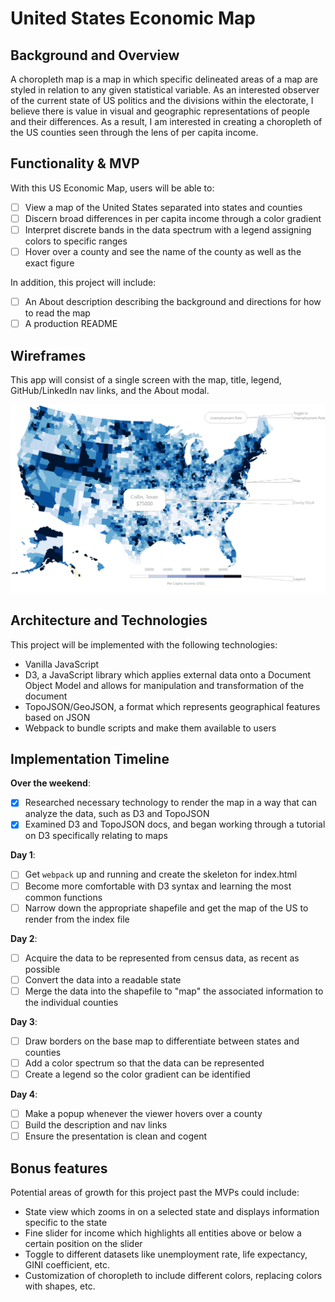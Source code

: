# United States Economic Map

## Background and Overview

A choropleth map is a map in which specific delineated areas of a map are styled in relation to any given statistical variable. As an interested observer of the current state of US politics and the divisions within the electorate, I believe there is value in visual and geographic representations of people and their differences. As a result, I am interested in creating a choropleth of the US counties seen through the lens of per capita income.

## Functionality & MVP

With this US Economic Map, users will be able to:

- [ ] View a map of the United States separated into states and counties
- [ ] Discern broad differences in per capita income through a color gradient
- [ ] Interpret discrete bands in the data spectrum with a legend assigning colors to specific ranges
- [ ] Hover over a county and see the name of the county as well as the exact figure

In addition, this project will include:

- [ ] An About description describing the background and directions for how to read the map
- [ ] A production README

## Wireframes

This app will consist of a single screen with the map, title, legend, GitHub/LinkedIn nav links, and the About modal.

![wireframes](wireframe.png)

## Architecture and Technologies

This project will be implemented with the following technologies:

- Vanilla JavaScript
- D3, a JavaScript library which applies external data onto a Document Object Model and allows for manipulation and transformation of the document
- TopoJSON/GeoJSON, a format which represents geographical features based on JSON
- Webpack to bundle scripts and make them available to users

## Implementation Timeline

**Over the weekend**:
- [x] Researched necessary technology to render the map in a way that can analyze the data, such as D3 and TopoJSON
- [x] Examined D3 and TopoJSON docs, and began working through a tutorial on D3 specifically relating to maps

**Day 1**:

- [ ] Get `webpack` up and running and create the skeleton for index.html
- [ ] Become more comfortable with D3 syntax and learning the most common functions
- [ ] Narrow down the appropriate shapefile and get the map of the US to render from the index file

**Day 2**:

- [ ] Acquire the data to be represented from census data, as recent as possible
- [ ] Convert the data into a readable state
- [ ] Merge the data into the shapefile to "map" the associated information to the individual counties

**Day 3**:

- [ ] Draw borders on the base map to differentiate between states and counties
- [ ] Add a color spectrum so that the data can be represented
- [ ] Create a legend so the color gradient can be identified

**Day 4**:

- [ ] Make a popup whenever the viewer hovers over a county
- [ ] Build the description and nav links
- [ ] Ensure the presentation is clean and cogent

## Bonus features

Potential areas of growth for this project past the MVPs could include:

- State view which zooms in on a selected state and displays information specific to the state
- Fine slider for income which highlights all entities above or below a certain position on the slider
- Toggle to different datasets like unemployment rate, life expectancy, GINI coefficient, etc.
- Customization of choropleth to include different colors, replacing colors with shapes, etc.
